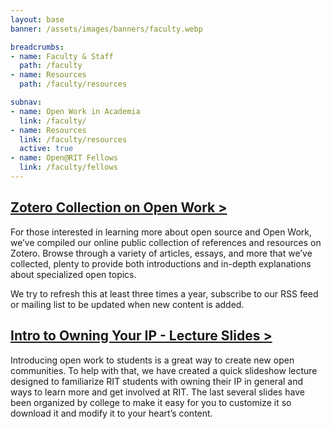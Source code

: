 ```yaml
---
layout: base
banner: /assets/images/banners/faculty.webp

breadcrumbs:
- name: Faculty & Staff
  path: /faculty
- name: Resources
  path: /faculty/resources

subnav:
- name: Open Work in Academia
  link: /faculty/
- name: Resources
  link: /faculty/resources
  active: true
- name: Open@RIT Fellows
  link: /faculty/fellows
---
```


## [Zotero Collection on Open Work&nbsp;>](https://www.zotero.org/groups/2725709/rit_open_work_resources/library)

For those interested in learning more about open source and Open Work, we’ve compiled our online public collection of references and resources on Zotero. Browse through a variety of articles, essays, and more that we’ve collected, plenty to provide both introductions and in-depth explanations about specialized open topics.

We try to refresh this at least three times a year, subscribe to our RSS feed or mailing list to be updated when new content is added.

## [Intro to Owning Your IP - Lecture Slides&nbsp;>](https://docs.google.com/presentation/d/1CjEuAbjLJ5wOwH3QsXVpRAibrdJ_4Bqa/edit?usp=sharing&ouid=106655582639956727911&rtpof=true&sd=true)

Introducing open work to students is a great way to create new open communities. To help with that, we have created a quick slideshow lecture designed to familiarize RIT students with owning their IP in general and ways to learn more and get involved at RIT.  The last several slides have been organized by college to make it easy for you to customize it so download it and modify it to your heart’s content.
